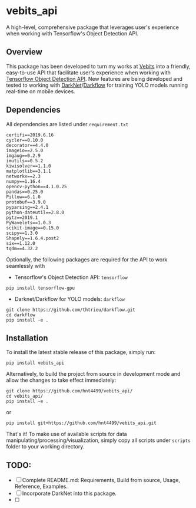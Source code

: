 # vebits_api
A high-level, comprehensive package that leverages user's experience when working with Tensorflow's Object Detection API.

## Overview
This package has been developed to turn my works at [Vebits](https://vebits.com/en) into a friendly, easy-to-use API that facilitate user's experience when working with [Tensorflow Object Detection API](https://github.com/tensorflow/models/tree/master/research/object_detection). New features are being developed and tested to working with [DarkNet](https://github.com/pjreddie/darknet)/[Darkflow](https://github.com/thtrieu/darkflow) for training YOLO models running real-time on mobile devices.
## Dependencies
All dependencies are listed under `requirement.txt`
```
certifi==2019.6.16
cycler==0.10.0
decorator==4.4.0
imageio==2.5.0
imgaug==0.2.9
imutils==0.5.2
kiwisolver==1.1.0
matplotlib==3.1.1
networkx==2.3
numpy==1.16.4
opencv-python==4.1.0.25
pandas==0.25.0
Pillow==6.1.0
protobuf==3.9.0
pyparsing==2.4.1
python-dateutil==2.8.0
pytz==2019.1
PyWavelets==1.0.3
scikit-image==0.15.0
scipy==1.3.0
Shapely==1.6.4.post2
six==1.12.0
tqdm==4.32.2
```
Optionally, the following packages are required for the API to work seamlessly with 

 - Tensorflow's Object Detection API: `tensorflow`
 ```
 pip install tensorflow-gpu
 ```
- Darknet/Darkflow for YOLO models: `darkflow`
```
git clone https://github.com/thtrieu/darkflow.git
cd darkflow
pip install -e .
```

## Installation
To install the latest stable release of this package, simply run:
```
pip install vebits_api
```
Alternatively, to build the project from source in development mode and allow the changes to take effect immediately:
```
git clone https://github.com/hnt4499/vebits_api/
cd vebits_api/
pip install -e .
```
or
```
pip install git+https://github.com/hnt4499/vebits_api.git
```
That's it! To make use of available scripts for data manipulating/processing/visualization, simply copy all scripts under `scripts` folder to your working directory.

## TODO:
- [ ] Complete README.md: Requirements, Build from source, Usage, Reference, Examples.
- [ ] Incorporate DarkNet into this package.
- [ ] 
<!--stackedit_data:
eyJoaXN0b3J5IjpbMjEzMjg4MzMxNCwxMzYwMTg1OCwyMTQ0OD
U4N119
-->